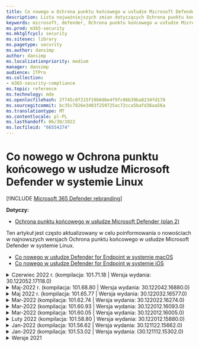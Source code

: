 ```yaml
---
title: Co nowego w Ochrona punktu końcowego w usłudze Microsoft Defender w systemie Linux
description: Lista najważniejszych zmian dotyczących Ochrona punktu końcowego w usłudze Microsoft Defender w systemie Linux.
keywords: microsoft, defender, Ochrona punktu końcowego w usłudze Microsoft Defender, linux, whatsnew, release
ms.prod: m365-security
ms.mktglfcycl: security
ms.sitesec: library
ms.pagetype: security
ms.author: dansimp
author: dansimp
ms.localizationpriority: medium
manager: dansimp
audience: ITPro
ms.collection:
- m365-security-compliance
ms.topic: reference
ms.technology: mde
ms.openlocfilehash: 2f745c0f215f19b0d6e4f9fc06b39ba8234fd170
ms.sourcegitcommit: bc35c7826e3403f259725ac72cca5bafd36aa56a
ms.translationtype: MT
ms.contentlocale: pl-PL
ms.lasthandoff: 06/30/2022
ms.locfileid: "66554274"
---
```

# <a name="whats-new-in-microsoft-defender-for-endpoint-on-linux"></a>Co nowego w Ochrona punktu końcowego w usłudze Microsoft Defender w systemie Linux

[!INCLUDE [Microsoft 365 Defender rebranding](../../includes/microsoft-defender.md)]

**Dotyczy:**
- [Ochrona punktu końcowego w usłudze Microsoft Defender (plan 2)](https://go.microsoft.com/fwlink/p/?linkid=2154037) 


Ten artykuł jest często aktualizowany w celu poinformowania o nowościach w najnowszych wersjach Ochrona punktu końcowego w usłudze Microsoft Defender w systemie Linux. 

- [Co nowego w usłudze Defender for Endpoint w systemie macOS](mac-whatsnew.md)
- [Co nowego w usłudze Defender for Endpoint w systemie iOS](ios-whatsnew.md)

<details>
  <summary>Czerwiec 2022 r. (kompilacja: 101.71.18 | Wersja wydania: 30.122052.17118.0)</summary>

&ensp;Data wydania: **24 czerwca 2022 r**.<br/>
&ensp;Opublikowano: **24 czerwca 2022 r**.<br/>
&ensp;Kompilacja: **101.71.18**<br/>
&ensp;Wersja wydania: **30.122052.17118.0**<br/>


**Co nowego**

- Rozwiązano problem z czujnikiem produktu używanym w systemie RHEL 6, który mógł prowadzić do zawieszenia systemu operacyjnego
- `mdatp connectivity test` został rozszerzony o dodatkowy adres URL, który produkt wymaga poprawnego działania. Nowy adres URL to [https://go.microsoft.com/fwlink/?linkid=2144709](https://go.microsoft.com/fwlink/?linkid=2144709).
- Do tej pory poziom dziennika produktu nie był utrwalany między ponownym uruchomieniem produktu. Począwszy od tej wersji, istnieje nowy przełącznik narzędzia wiersza polecenia, który utrwala poziom dziennika. Nowe polecenie to `mdatp log level persist --level <level>`.
- Usunięto zależność `python` od pakietu instalacyjnego produktu
- Ulepszenia wydajności operacji kopiowania plików i przetwarzania zdarzeń sieciowych pochodzących z `auditd`
- Poprawki błędów
</br>

<br/><br/>
</details>


<details>
  <summary>Maj-2022 r. (kompilacja: 101.68.80 | Wersja wydania: 30.122042.16880.0)</summary>

&ensp;Data wydania: **23 maja 2022 r**.<br/>
&ensp;Opublikowano: **23 maja 2022 r**.<br/>
&ensp;Kompilacja: **101.68.80**<br/>
&ensp;Wersja wydania: **30.122042.16880.0**<br/>

**Co nowego** 

- Dodano obsługę wersji `2.6.32-754.47.1.el6.x86_64` jądra podczas uruchamiania w systemie RHEL 6
- W systemie RHEL 6 produkt można teraz zainstalować na urządzeniach z uruchomionym nierozerwalnym jądrem przedsiębiorstwa (UEK)
- Rozwiązano problem polegający na tym, że nazwa procesu była czasami niepoprawnie wyświetlana, jak `unknown` podczas uruchamiania `mdatp diagnostic real-time-protection-statistics`
- Usunięto usterkę polegającą na tym, że produkt czasami niepoprawnie wykrywał pliki w folderze kwarantanny
- Rozwiązano problem polegający na tym `mdatp` , że narzędzie wiersza polecenia nie działało, gdy `/opt` było zainstalowane jako łącze nietrwałe
- Ulepszenia wydajności & poprawek błędów
</br>

<br/><br/>
</details>

<details>
<summary>Maj 2022 r. (kompilacja: 101.65.77 | Wersja wydania: 30.122032.16577.0)</summary>

&ensp;Data wydania: **2 maja 2022 r**.<br/>
&ensp;Opublikowano: **2 maja 2022 r**.<br/>
&ensp;Kompilacja: **101.65.77**<br/>
&ensp;Wersja wydania: **30.122032.16577.0**<br/>


**Co nowego**

- Ulepszono pole w programie `conflicting_applications` , `mdatp health` aby wyświetlić tylko najnowsze 10 procesów, a także uwzględnić nazwy procesów. Ułatwia to określenie, które procesy mogą być w konflikcie z Ochrona punktu końcowego w usłudze Microsoft Defender dla systemu Linux.
- Poprawki błędów


<br/><br/>
</details><details>
<summary>Mar-2022 (kompilacja: 101.62.74 | Wersja wydania: 30.122022.16274.0)</summary>

&ensp;Data wydania: **24 marca 2022 r**.<br/>
&ensp;Opublikowano: **24 marca 2022 r**.<br/>
&ensp;Kompilacja: **101.62.74**<br/>
&ensp;Wersja wydania: **30.122022.16274.0**<br/>


**Co nowego**

- Rozwiązano problem polegający na tym, że produkt niepoprawnie blokował dostęp do plików o rozmiarze większym niż 2 GB podczas uruchamiania w starszych wersjach jądra
- Poprawki błędów


<br/><br/>
</details><details>
<summary>Mar-2022 (kompilacja: 101.60.93 | Wersja wydania: 30.122012.16093.0)</summary>

&ensp;Data wydania: **9 marca 2022 r**.<br/>
&ensp;Opublikowano: **9 marca 2022 r**.<br/>
&ensp;Kompilacja: **101.60.93**<br/>
&ensp;Wersja wydania: **30.122012.16093.0**<br/>

**Co nowego**

- Ta wersja zawiera aktualizację zabezpieczeń dla [CVE-2022-23278](https://msrc-blog.microsoft.com/2022/03/08/guidance-for-cve-2022-23278-spoofing-in-microsoft-defender-for-endpoint/)


<br/><br/>
</details><details>
<summary>Mar-2022 (kompilacja: 101.60.05 | Wersja wydania: 30.122012.16005.0)</summary>

&ensp;Data wydania: **3 marca 2022 r**.<br/>
&ensp;Opublikowano: **3 marca 2022 r**.<br/>
&ensp;Kompilacja: **101.60.05**<br/>
&ensp;Wersja wydania: **30.122012.16005.0**<br/>

**Co nowego**

- Dodano obsługę jądra w wersji 2.6.32-754.43.1.el6.x86_64 dla RHEL 6.10
- Poprawki błędów


<br/><br/>
</details><details>
<summary>Luty 2022 (kompilacja: 101.58.80 | Wersja wydania: 30.122012.15880.0)</summary>

&ensp;Data wydania: **20 lutego 2022 r**.<br/>
&ensp;Opublikowano: **20 lutego 2022 r**.<br/>
&ensp;Kompilacja: **101.58.80**<br/>
&ensp;Wersja wydania: **30.122012.15880.0**<br/>

**Co nowego**

- Narzędzie wiersza polecenia obsługuje teraz przywracanie plików poddanych kwarantannie do lokalizacji innej niż ta, w której plik został pierwotnie wykryty. Można to zrobić za pośrednictwem programu `mdatp threat quarantine restore --id [threat-id] --path [destination-folder]`.
- Począwszy od tej wersji, ochronę sieci dla systemu Linux można ocenić na żądanie
- Poprawki błędów



<br/><br/>
</details><details>
<summary>Jan-2022 (kompilacja: 101.56.62 | Wersja wydania: 30.121122.15662.0)</summary>

&ensp;Data wydania: **26 stycznia 2022 r**.<br/>
&ensp;Opublikowano: **26 stycznia 2022 r**.<br/>
&ensp;Kompilacja: **101.56.62**<br/>
&ensp;Wersja wydania: **30.121122.15662.0**<br/>

**Co nowego**

- Naprawiono awarię produktu wprowadzona w wersji 101.53.02, która wpłynęła na wielu klientów


<br/><br/>
</details><details>
<summary>Jan-2022 (kompilacja: 101.53.02 | Wersja wydania: (30.121112.15302.0)</summary>

&ensp;Data wydania: **8 stycznia 2022 r**.<br/>
&ensp;Opublikowano: **8 stycznia 2022 r**.<br/>
&ensp;Kompilacja: **101.53.02**<br/>
&ensp;Wersja wydania: **30.1211112.15302.0**<br/>

**Co nowego**

- Ulepszenia wydajności & poprawek błędów



</details>

<details><summary> Wersje 2021</summary><blockquote>
  <details><summary>(Kompilacja: 101.52.57 | Wersja wydania: 30.121092.15257.0)</summary>
   
  <p><b> Kompilacja: 101.52.57 <br>
Wersja wydania: 30.121092.15257.0</b></p>
   
  <p><b> Co nowego </b></p>

   - Dodano możliwość wykrywania zagrożonych plików jar log4j używanych przez aplikacje Java. Maszyna jest okresowo sprawdzana pod kątem uruchamiania procesów Javaprocesses z załadowanymi plikami jar log4j. Informacje są zgłaszane do zaplecza Ochrona punktu końcowego w usłudze Microsoft Defender i są widoczne w obszarze Zarządzanie dostępnością w portalu.
   
   </details>

  <details><summary>(Kompilacja: 101.47.76 | Wersja wydania: 30.121092.14776.0)</summary>
   
  <p><b> Kompilacja: 101.47.76 <br>
Wersja wydania: 30.121092.14776.0</b></p>
   
  <p><b>Co nowego</b></p>

   - Dodano nowy przełącznik do narzędzia wiersza polecenia, aby kontrolować, czy archiwa są skanowane podczas skanowania na żądanie. Można to skonfigurować za pomocą konfiguracji mdatp scan-archives --value [enabled/disabled]. Domyślnie jest to ustawienie włączone.

   - Poprawki błędów

   </details>

   <details><summary>(Kompilacja: 101.45.13 | Wersja wydania: 30.121082.14513.0)</summary>
   
  <p> 
  Kompilacja: <b>101.45.13 </b>  <br>
Wersja wydania:<b> 30.121082.14513.0 </b></p>
   
  <p><b>Co nowego</b></p>

  - Począwszy od tej wersji, oferujemy obsługę Ochrona punktu końcowego w usłudze Microsoft Defender do następujących dystrybucji:

    - Wersje RHEL6.7-6.10 i CentOS6.7-6.10.
    - Amazon Linux 2
    - Fedora 33 lub nowsza

  - Poprawki błędów

   </details>


   <details><summary>(Kompilacja: 101.45.00 | Wersja wydania: 30.121072.14500.0)</summary>
   
   <p> 
   Kompilacja:<b> 101.45.00</b> <br>
Wersja wydania: <b>30.121072.14500.0</b></p>
   
   <p><b>Co nowego</b></p>
      

  - Dodano nowe przełączniki do narzędzia wiersza polecenia:
    - Kontrolowanie stopnia równoległości skanowania na żądanie. Można to skonfigurować za pomocą programu `mdatp config maximum-on-demand-scan-threads --value [number-between-1-and-64]`. Domyślnie używany jest stopień równoległości `2` .
    - Określ, czy skanowanie po włączeniu lub wyłączeniu aktualizacji analizy zabezpieczeń. Można to skonfigurować za pomocą programu `mdatp config scan-after-definition-update --value [enabled/disabled]`. Domyślnie jest to ustawienie na wartość `enabled`.
  - Zmiana poziomu dziennika produktu wymaga teraz podniesienia uprawnień
  - Poprawki błędów

   </details>

   <details><summary>(Kompilacja: 101.39.98 | Wersja wydania: 30.121062.13998.0)</summary>
   
   <p> 
   Kompilacja: <b>101.39.98 </b><br>
Wersja wydania: <b>30.121062.13998.0</b></p>
   
   <p><b>Co nowego</b></p>

  - Ulepszenia wydajności & poprawek błędów
  
   </details>

   <details><summary>(Kompilacja: 101.34.27 | Wersja wydania: 30.121052.13427.0)</summary>
   
   <p> 
   Kompilacja:<b> 101.34.27</b> <br>
Wersja wydania: <b>30.121052.13427.0</b></p>
   
   <p><b>Co nowego</b></p>

   - Ulepszenia wydajności & poprawek błędów
  
   </details>

   <details><summary>(Kompilacja: 101.29.64 | Wersja wydania: 30.121042.12964.0)</summary>
   
   <p> 
   Kompilacja:<b> 101.29.64 </b><br>
Wersja wydania:<b> 30.121042.12964.0</b></p>
   
   <p><b>Co nowego</b></p>

   - Począwszy od tej wersji, zagrożenia wykryte podczas skanowania antywirusowego na żądanie wyzwalane za pośrednictwem klienta wiersza polecenia są automatycznie korygowane. Zagrożenia wykryte podczas skanowania wyzwalane za pośrednictwem interfejsu użytkownika nadal wymagają akcji ręcznej.
   - `mdatp diagnostic real-time-protection-statistics` Teraz obsługuje dwa dodatkowe przełączniki:
     - `--sort`: sortuje dane wyjściowe malejąco według całkowitej liczby skanowanych plików
     - `--top N`: wyświetla pierwsze wyniki N (działa tylko wtedy, gdy `--sort` jest również określona)
   - Ulepszenia wydajności & poprawek błędów
  
   </details>

   <details><summary>(Kompilacja: 101.25.72 | Wersja wydania: 30.121022.12563.0)</summary>
   
   <p> 
   Kompilacja:<b> 101.25.72</b> <br>
Wersja wydania: <b>30.121022.12563.0</b></p>
   
   <p><b>Co nowego</b></p>

   - Ochrona punktu końcowego w usłudze Microsoft Defender w systemie Linux jest teraz dostępna w wersji zapoznawczej dla klientów rządowych USA. Aby uzyskać więcej informacji, zobacz [Ochrona punktu końcowego w usłudze Microsoft Defender dla klientów rządowych USA](gov.md).
   - Rozwiązano problem polegający na tym, że użycie Ochrona punktu końcowego w usłudze Microsoft Defender w systemie Linux w systemach z systemami plików FUSE doprowadziło do zawieszenia systemu operacyjnego
   - Ulepszenia wydajności & innych poprawek błędów
  
   </details>

   
   <details><summary>(Kompilacja: 101.25.63 | Wersja wydania: 30.121022.12563.0)</summary>
   
   <p> 
   Kompilacja:<b> 101.25.63</b> <br>
Wersja wydania: <b>30.121022.12563.0</b></p>
   
   <p><b>Co nowego</b></p>

   - Ulepszenia wydajności & poprawek błędów
  
   </details>

   <details><summary>(Kompilacja: 101.23.64 | Wersja wydania: 30.121021.12364.0)</summary>
   
   <p>
Kompilacja:<b> 101.23.64 </b><br>
Wersja wydania: 30.121021.12364.0</b></p>
   
   <p><b>Co nowego</b></p>

   - Poprawa wydajności w sytuacji, gdy cały punkt instalacji jest dodawany do listy wykluczeń programu antywirusowego. Przed tą wersją działanie pliku pochodzące z punktu instalacji było nadal przetwarzane przez produkt. Począwszy od tej wersji, działanie pliku dla wykluczonych punktów instalacji jest pomijane, co prowadzi do lepszej wydajności produktu
   - Dodano nową opcję do narzędzia wiersza polecenia, aby wyświetlić informacje o ostatnim skanowaniu na żądanie. Aby wyświetlić informacje o ostatnim skanowaniu na żądanie, uruchom polecenie `mdatp health --details antivirus`
   - Inne ulepszenia wydajności & poprawki błędów
  
   </details>

   <details><summary>(Kompilacja: 101.18.53)</summary>
   
    <p> 
    Kompilacja:<b> 101.18.53 </b><br>
        
    <p>Co nowego</b></p>

   - EDR dla systemu Linux jest teraz [ogólnie dostępny](https://techcommunity.microsoft.com/t5/microsoft-defender-for-endpoint/edr-for-linux-is-now-is-generally-available/ba-p/2048539)
   - Dodano nowy przełącznik wiersza polecenia (`--ignore-exclusions`) w celu ignorowania wykluczeń av podczas skanowania niestandardowego (`mdatp scan custom`)
   - Rozszerzono `mdatp diagnostic create` o nowy parametr (`--path [directory]`), który umożliwia zapisywanie dzienników diagnostycznych w innym katalogu
    - Ulepszenia wydajności & poprawek błędów
    
   </details>





</blockquote></details>

